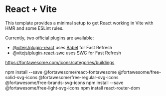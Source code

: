 # React + Vite

This template provides a minimal setup to get React working in Vite with HMR and some ESLint rules.

Currently, two official plugins are available:

- [@vitejs/plugin-react](https://github.com/vitejs/vite-plugin-react/blob/main/packages/plugin-react/README.md) uses [Babel](https://babeljs.io/) for Fast Refresh
- [@vitejs/plugin-react-swc](https://github.com/vitejs/vite-plugin-react-swc) uses [SWC](https://swc.rs/) for Fast Refresh


https://fontawesome.com/icons/categories/buildings

npm install --save @fortawesome/react-fontawesome @fortawesome/free-solid-svg-icons @fortawesome/free-regular-svg-icons @fortawesome/free-brands-svg-icons
npm install --save @fortawesome/free-light-svg-icons
npm install react-router-dom

